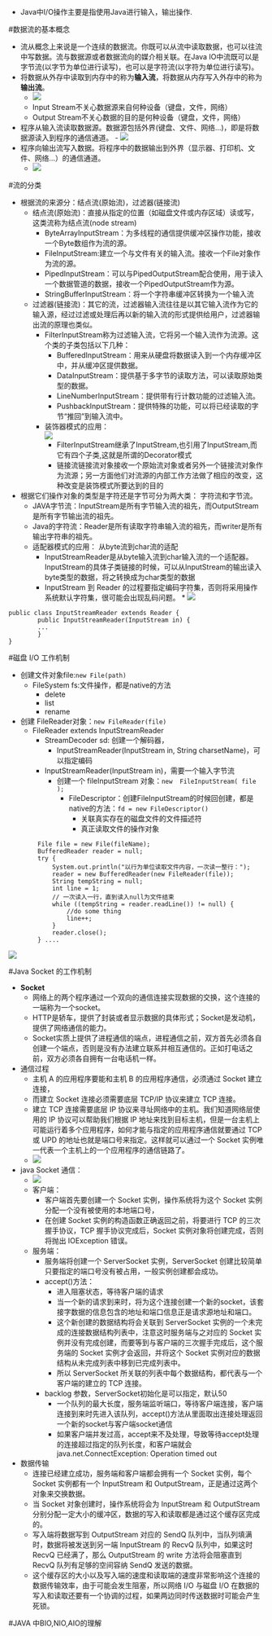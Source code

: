 *   Java中I/O操作主要是指使用Java进行输入，输出操作. 

#数据流的基本概念
*   流从概念上来说是一个连续的数据流。你既可以从流中读取数据，也可以往流中写数据。流与数据源或者数据流向的媒介相关联。在Java IO中流既可以是字节流(以字节为单位进行读写)，也可以是字符流(以字符为单位进行读写)。
*   将数据从外存中读取到内存中的称为**输入流**，将数据从内存写入外存中的称为**输出流**。
    *   ![](../../images/iostream.jpg)
    *   Input  Stream不关心数据源来自何种设备（键盘，文件，网络）
    *   Output  Stream不关心数据的目的是何种设备（键盘，文件，网络）
*    程序从输入流读取数据源。数据源包括外界(键盘、文件、网络…)，即是将数据源读入到程序的通信通道。
    -   ![](../../images/input.jpg)
*   程序向输出流写入数据。将程序中的数据输出到外界（显示器、打印机、文件、网络…）的通信通道。
    -   ![](../../images/output.jpg)

#流的分类
*   根据流的来源分：结点流(原始流)，过滤器(链接流)
    -   结点流(原始流)：直接从指定的位置（如磁盘文件或内存区域）读或写，这类流称为结点流(node stream)
        +   ByteArrayInputStream：为多线程的通信提供缓冲区操作功能，接收一个Byte数组作为流的源。
        +   FileInputStream:建立一个与文件有关的输入流。接收一个File对象作为流的源。
        +   PipedInputStream：可以与PipedOutputStream配合使用，用于读入一个数据管道的数据，接收一个PipedOutputStream作为源。
        +   StringBufferInputStream：将一个字符串缓冲区转换为一个输入流
    -   过滤器(链接流)：其它的流，过滤器输入流往往是以其它输入流作为它的输入源，经过过滤或处理后再以新的输入流的形式提供给用户，过滤器输出流的原理也类似。 
        +   FilterInputStream称为过滤输入流，它将另一个输入流作为流源。这个类的子类包括以下几种：
            *   BufferedInputStream：用来从硬盘将数据读入到一个内存缓冲区中，并从缓冲区提供数据。
            *   DataInputStream：提供基于多字节的读取方法，可以读取原始类型的数据。
            *   LineNumberInputStream：提供带有行计数功能的过滤输入流。
            *   PushbackInputStream：提供特殊的功能，可以将已经读取的字节“推回”到输入流中。
        +   装饰器模式的应用： </br>![](../../images/stream_decorators.JPG)
            *   FilterInputStream继承了InputStream,也引用了InputStream,而它有四个子类,这就是所谓的Decorator模式
            *   链接流链接流对象接收一个原始流对象或者另外一个链接流对象作为流源；另一方面他们对流源的内部工作方法做了相应的改变，这种改变是装饰模式所要达到的目的
*   根据它们操作对象的类型是字符还是字节可分为两大类： 字符流和字节流。
    -   JAVA字节流：InputStream是所有字节输入流的祖先，而OutputStream是所有字节输出流的祖先。
    -   Java的字符流：Reader是所有读取字符串输入流的祖先，而writer是所有输出字符串的祖先。
    -   适配器模式的应用： 从byte流到char流的适配
        +    InputStreamReader是从byte输入流到char输入流的一个适配器。InputStream的具体子类链接的时候，可以从InputStream的输出读入byte类型的数据，将之转换成为char类型的数据
        +    InputStream 到 Reader 的过程要指定编码字符集，否则将采用操作系统默认字符集，很可能会出现乱码问题。
            *    ![](../../images/byte2char.jpg)
```
public class InputStreamReader extends Reader {
        public InputStreamReader(InputStream in) {
        ...
        }
}
```


#磁盘 I/O 工作机制
*   创建文件对象file:`new File(path)`
    -   FileSystem fs:文件操作，都是native的方法
        +   delete
        +   list
        +   rename
*   创建 FileReader对象：`new FileReader(file)`
    -   FileReader extends InputStreamReader
        +   StreamDecoder sd: 创建一个解码器，
            *   InputStreamReader(InputStream in, String charsetName)，可以指定编码
        -   InputStreamReader(InputStream in)，需要一个输入字节流
            *   创建一个 fileInputStream 对象：`new  FileInputStream( file );`
                +   FileDescriptor：创建FileInputStream的时候回创建，都是native的方法：`fd = new FileDescriptor()`
                    *   关联真实存在的磁盘文件的文件描述符
                    *   真正读取文件的操作对象
```
        File file = new File(fileName);
        BufferedReader reader = null;
        try {
            System.out.println("以行为单位读取文件内容，一次读一整行：");
            reader = new BufferedReader(new FileReader(file));
            String tempString = null;
            int line = 1;
            // 一次读入一行，直到读入null为文件结束
            while ((tempString = reader.readLine()) != null) {
                //do some thing
                line++;
            }
            reader.close();
        } ....    
```
![](../../images/fileio.jpg)


#Java Socket 的工作机制
*   **Socket**
    -   网络上的两个程序通过一个双向的通信连接实现数据的交换，这个连接的一端称为一个socket。
    -   HTTP是轿车，提供了封装或者显示数据的具体形式；Socket是发动机，提供了网络通信的能力。
    -   Socket实质上提供了进程通信的端点，进程通信之前，双方首先必须各自创建一个端点，否则是没有办法建立联系并相互通信的。正如打电话之前，双方必须各自拥有一台电话机一样。
*   通信过程
    -   主机 A 的应用程序要能和主机 B 的应用程序通信，必须通过 Socket 建立连接，
    -   而建立 Socket 连接必须需要底层 TCP/IP 协议来建立 TCP 连接。
    -   建立 TCP 连接需要底层 IP 协议来寻址网络中的主机。我们知道网络层使用的 IP 协议可以帮助我们根据 IP 地址来找到目标主机，但是一台主机上可能运行着多个应用程序，如何才能与指定的应用程序通信就要通过 TCP 或 UPD 的地址也就是端口号来指定。这样就可以通过一个 Socket 实例唯一代表一个主机上的一个应用程序的通信链路了。
    -   ![](../../images/socketio.jpg)
*   java Socket 通信：
    -   ![](../../images/javasocket.png)
    -   客户端：
        +   客户端首先要创建一个 Socket 实例，操作系统将为这个 Socket 实例分配一个没有被使用的本地端口号，
        +   在创建 Socket 实例的构造函数正确返回之前，将要进行 TCP 的三次握手协议，TCP 握手协议完成后，Socket 实例对象将创建完成，否则将抛出 IOException 错误。
    -   服务端：
        +   服务端将创建一个 ServerSocket 实例，ServerSocket 创建比较简单只要指定的端口号没有被占用，一般实例创建都会成功。
        +   accept()方法：
            +   进入阻塞状态，等待客户端的请求
            +   当一个新的请求到来时，将为这个连接创建一个新的socket，该套接字数据的信息包含的地址和端口信息正是请求源地址和端口。
            +   这个新创建的数据结构将会关联到 ServerSocket 实例的一个未完成的连接数据结构列表中，注意这时服务端与之对应的 Socket 实例并没有完成创建，而要等到与客户端的三次握手完成后，这个服务端的 Socket 实例才会返回，并将这个 Socket 实例对应的数据结构从未完成列表中移到已完成列表中。
            +   所以 ServerSocket 所关联的列表中每个数据结构，都代表与一个客户端的建立的 TCP 连接。
        +   backlog 参数，ServerSocket初始化是可以指定，默认50
            *   一个队列的最大长度，服务端监听端口，等待客户端连接，客户端连接到来时先进入该队列，accept()方法从里面取出连接处理返回一个新的socket与客户端socket通信
            *   如果客户端并发过高，accept来不及处理，导致等待accept处理的连接超过指定的队列长度，和客户端就会java.net.ConnectException: Operation timed out
*   数据传输
    -   连接已经建立成功，服务端和客户端都会拥有一个 Socket 实例，每个 Socket 实例都有一个 InputStream 和 OutputStream，正是通过这两个对象来交换数据。
    -   当 Socket 对象创建时，操作系统将会为 InputStream 和 OutputStream 分别分配一定大小的缓冲区，数据的写入和读取都是通过这个缓存区完成的。
    -   写入端将数据写到 OutputStream 对应的 SendQ 队列中，当队列填满时，数据将被发送到另一端 InputStream 的 RecvQ 队列中，如果这时 RecvQ 已经满了，那么 OutputStream 的 write 方法将会阻塞直到 RecvQ 队列有足够的空间容纳 SendQ 发送的数据。
    -   这个缓存区的大小以及写入端的速度和读取端的速度非常影响这个连接的数据传输效率，由于可能会发生阻塞，所以网络 I/O 与磁盘 I/O 在数据的写入和读取还要有一个协调的过程，如果两边同时传送数据时可能会产生死锁。

#JAVA 中BIO,NIO,AIO的理解





